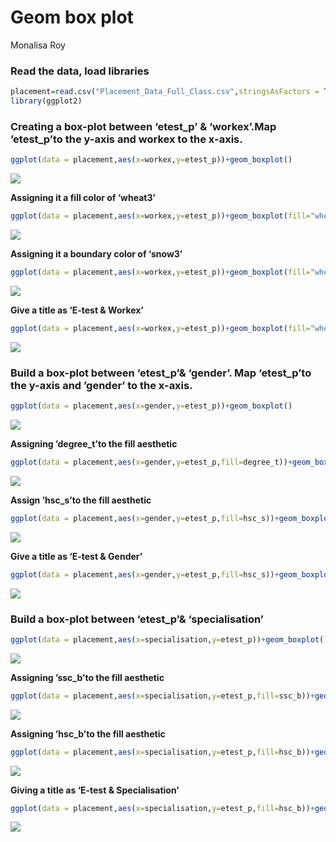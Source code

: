Geom box plot
================
Monalisa Roy

### Read the data, load libraries

``` r
placement=read.csv("Placement_Data_Full_Class.csv",stringsAsFactors = T)
library(ggplot2)
```

### Creating a box-plot between ‘etest_p’ & ‘workex’.Map ’etest_p’to the y-axis and workex to the x-axis.

``` r
ggplot(data = placement,aes(x=workex,y=etest_p))+geom_boxplot()
```

![](geom_box_plots_files/figure-gfm/unnamed-chunk-2-1.png)<!-- -->

**Assigning it a fill color of ‘wheat3’**

``` r
ggplot(data = placement,aes(x=workex,y=etest_p))+geom_boxplot(fill="wheat3")
```

![](geom_box_plots_files/figure-gfm/unnamed-chunk-3-1.png)<!-- -->

**Assigning it a boundary color of ‘snow3’**

``` r
ggplot(data = placement,aes(x=workex,y=etest_p))+geom_boxplot(fill="wheat3",col="snow3")
```

![](geom_box_plots_files/figure-gfm/unnamed-chunk-4-1.png)<!-- -->

**Give a title as ‘E-test & Workex’**

``` r
ggplot(data = placement,aes(x=workex,y=etest_p))+geom_boxplot(fill="wheat3",col="snow3")+ggtitle("E-test & Workex")
```

![](geom_box_plots_files/figure-gfm/unnamed-chunk-5-1.png)<!-- -->

### Build a box-plot between ‘etest_p’& ‘gender’. Map ‘etest_p’to the y-axis and ’gender’ to the x-axis.

``` r
ggplot(data = placement,aes(x=gender,y=etest_p))+geom_boxplot()
```

![](geom_box_plots_files/figure-gfm/unnamed-chunk-6-1.png)<!-- -->

**Assigning ’degree_t’to the fill aesthetic**

``` r
ggplot(data = placement,aes(x=gender,y=etest_p,fill=degree_t))+geom_boxplot()
```

![](geom_box_plots_files/figure-gfm/unnamed-chunk-7-1.png)<!-- -->

**Assign ’hsc_s’to the fill aesthetic**

``` r
ggplot(data = placement,aes(x=gender,y=etest_p,fill=hsc_s))+geom_boxplot()
```

![](geom_box_plots_files/figure-gfm/unnamed-chunk-8-1.png)<!-- -->

**Give a title as ‘E-test & Gender’**

``` r
ggplot(data = placement,aes(x=gender,y=etest_p,fill=hsc_s))+geom_boxplot()+ggtitle("E-test & Gender")
```

![](geom_box_plots_files/figure-gfm/unnamed-chunk-9-1.png)<!-- -->

### Build a box-plot between ‘etest_p’& ‘specialisation’

``` r
ggplot(data = placement,aes(x=specialisation,y=etest_p))+geom_boxplot()
```

![](geom_box_plots_files/figure-gfm/unnamed-chunk-10-1.png)<!-- -->

**Assigning ’ssc_b’to the fill aesthetic**

``` r
ggplot(data = placement,aes(x=specialisation,y=etest_p,fill=ssc_b))+geom_boxplot()
```

![](geom_box_plots_files/figure-gfm/unnamed-chunk-11-1.png)<!-- -->

**Assigning ’hsc_b’to the fill aesthetic**

``` r
ggplot(data = placement,aes(x=specialisation,y=etest_p,fill=hsc_b))+geom_boxplot()
```

![](geom_box_plots_files/figure-gfm/unnamed-chunk-12-1.png)<!-- -->

**Giving a title as ‘E-test & Specialisation’**

``` r
ggplot(data = placement,aes(x=specialisation,y=etest_p,fill=hsc_b))+geom_boxplot()+ggtitle("E-test & Specialisation")
```

![](geom_box_plots_files/figure-gfm/unnamed-chunk-13-1.png)<!-- -->
